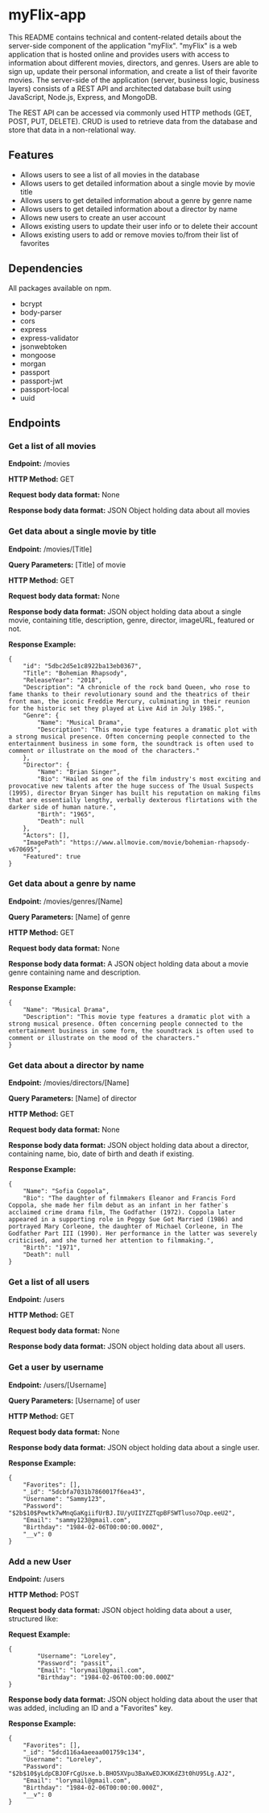 # myFlix-app

This README contains technical and content-related details about the server-side component of the application "myFlix". 
"myFlix" is a web application that is hosted online and provides users with access to information about different movies, directors, and genres. Users are able to sign up, update their personal information, and create a list of their favorite movies. 
The server-side of the application (server, business logic, business layers) consists of a REST API and architected database built using JavaScript, Node.js, Express, and MongoDB.

The REST API can be accessed via commonly used HTTP methods (GET, POST, PUT, DELETE). CRUD is used to retrieve data from the database and store that data in a non-relational way.

## Features

* Allows users to see a list of all movies in the database
* Allows users to get detailed information about a single movie by movie title
* Allows users to get detailed information about a genre by genre name
* Allows users to get detailed information about a director by name
* Allows new users to create an user account
* Allows existing users to update their user info or to delete their account
* Allows existing users to add or remove movies to/from their list of favorites

## Dependencies

All packages available on npm.

* bcrypt
* body-parser
* cors
* express
* express-validator
* jsonwebtoken
* mongoose
* morgan
* passport
* passport-jwt
* passport-local
* uuid

## Endpoints

### Get a list of all movies

**Endpoint:** /movies

**HTTP Method:** GET

**Request body data format:** None

**Response body data format:** JSON Object holding data about all movies


### Get data about a single movie by title

**Endpoint:** /movies/[Title]

**Query Parameters:** [Title] of movie

**HTTP Method:** GET

**Request body data format:** None

**Response body data format:** JSON object holding data about a single movie, containing title, description, genre, director, imageURL, featured or not. 

**Response Example:**
```
{   
    "id": "5dbc2d5e1c8922ba13eb0367",
    "Title": "Bohemian Rhapsody",
    "ReleaseYear": "2018",
    "Description": "A chronicle of the rock band Queen, who rose to fame thanks to their revolutionary sound and the theatrics of their      front man, the iconic Freddie Mercury, culminating in their reunion for the historic set they played at Live Aid in July 1985.",
    "Genre": {    
        "Name": "Musical Drama",        
        "Description": "This movie type features a dramatic plot with a strong musical presence. Often concerning people connected to the entertainment business in some form, the soundtrack is often used to comment or illustrate on the mood of the characters."        
    },
    "Director": {
        "Name": "Brian Singer",
        "Bio": "Hailed as one of the film industry's most exciting and provocative new talents after the huge success of The Usual Suspects (1995), director Bryan Singer has built his reputation on making films that are essentially lengthy, verbally dexterous flirtations with the darker side of human nature.",
        "Birth": "1965",
        "Death": null
    },
    "Actors": [],    
    "ImagePath": "https://www.allmovie.com/movie/bohemian-rhapsody-v670695",
    "Featured": true
}
```

### Get data about a genre by name

**Endpoint:** /movies/genres/[Name]

**Query Parameters:** [Name] of genre

**HTTP Method:** GET

**Request body data format:** None

**Response body data format:** A JSON object holding data about a movie genre containing name and description.

**Response Example:**
```
{
    "Name": "Musical Drama",
    "Description": "This movie type features a dramatic plot with a strong musical presence. Often concerning people connected to the entertainment business in some form, the soundtrack is often used to comment or illustrate on the mood of the characters."
}
```


### Get data about a director by name

**Endpoint:** /movies/directors/[Name]

**Query Parameters:** [Name] of director

**HTTP Method:** GET

**Request body data format:** None

**Response body data format:** JSON object holding data about a director, containing name, bio, date of birth and death if existing.

**Response Example:**
```
{
    "Name": "Sofia Coppola",
    "Bio": "The daughter of filmmakers Eleanor and Francis Ford Coppola, she made her film debut as an infant in her father`s acclaimed crime drama film, The Godfather (1972). Coppola later appeared in a supporting role in Peggy Sue Got Married (1986) and portrayed Mary Corleone, the daughter of Michael Corleone, in The Godfather Part III (1990). Her performance in the latter was severely criticised, and she turned her attention to filmmaking.",
    "Birth": "1971",
    "Death": null
}
```


### Get a list of all users

**Endpoint:** /users

**HTTP Method:** GET

**Request body data format:** None

**Response body data format:** JSON object holding data about all users.


### Get a user by username

**Endpoint:** /users/[Username]

**Query Parameters:** [Username] of user

**HTTP Method:** GET

**Request body data format:** None

**Response body data format:** JSON object holding data about a single user.

**Response Example:**
```
{
    "Favorites": [],
    "_id": "5dcbfa7031b7860017f6ea43",
    "Username": "Sammy123",
    "Password": "$2b$10$Pewtk7wMnqGaKgiifUrBJ.IU/yUIIYZZTqpBFSWTluso7Oqp.eeU2",
    "Email": "sammy123@gmail.com",
    "Birthday": "1984-02-06T00:00:00.000Z",
    "__v": 0
}
```


### Add a new User

**Endpoint:** /users

**HTTP Method:** POST

**Request body data format:** JSON object holding data about a user, structured like:

**Request Example:**
```
{     
        "Username": "Loreley",
        "Password": "passit",
        "Email": "lorymail@gmail.com",
        "Birthday": "1984-02-06T00:00:00.000Z"       
}
```

**Response body data format:** JSON object holding data about the user that was added, including an ID and a "Favorites" key.

**Response Example:**
```
{
    "Favorites": [],
    "_id": "5dcd116a4aeeaa001759c134",
    "Username": "Loreley",
    "Password": "$2b$10$yLdpCBJOFrCgUsxe.b.BHO5XVpu3BaXwEDJKXKdZ3t0hU95Lg.AJ2",
    "Email": "lorymail@gmail.com",
    "Birthday": "1984-02-06T00:00:00.000Z",
    "__v": 0
}
```




